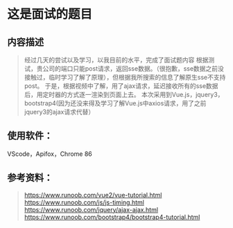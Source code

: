 # 这是面试的题目
## 内容描述
> 经过几天的尝试以及学习，以我目前的水平，完成了面试题内容
> 根据测试，贵公司的端口只能post请求，返回sse数据。（很抱歉，sse数据之前没接触过，临时学习了解了原理），但根据我所搜索的信息了解原生sse不支持post。
> 于是，根据视频中了解，用了ajax请求，延迟接收所有的sse数据后，用定时器的方式逐一渲染到页面上去。
> 本次采用到Vue.js，jquery3，bootstrap4(因为还没来得及学习了解Vue.js中axios请求，用了之前jquery3的ajax请求代替）
## 使用软件：
VScode，Apifox，Chrome 86
## 参考资料：
> https://www.runoob.com/vue2/vue-tutorial.html
> https://www.runoob.com/js/js-timing.html
> https://www.runoob.com/jquery/ajax-ajax.html
> https://www.runoob.com/bootstrap4/bootstrap4-tutorial.html
